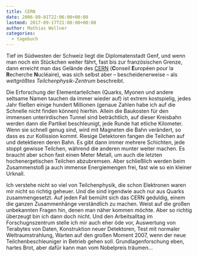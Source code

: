 ```yaml
---
title: CERN
date: 2006-09-01T22:06:00+00:00
lastmod: 2017-09-17T21:08:00+00:00
author: Mathias Wellner
categories:
  - tagebuch
---
```

Tief im Südwesten der Schweiz liegt die Diplomatenstadt Genf, und wenn man noch ein Stückchen weiter fährt, fast bis zur französischen Grenze, dann erreicht man das Gelände des [CERN](http://home.web.cern.ch/) (**C**onseil **E**uropéen pour la **R**echerche **N**ucléaire), was sich selbst aber &#8211; bescheidenerweise &#8211; als _weltgrößtes Teilchenphysik-Zentrum_ beschreibt.

Die Erforschung der Elementarteilchen (Quarks, Myonen und andere seltsame Namen tauchen da immer wieder auf) ist extrem kostspielig, jedes Jahr fließen einige hundert Millionen (genaue Zahlen habe ich auf die Schnelle nicht finden können) hierhin. Allein die Baukosten für den immensen unterirdischen Tunnel sind beträchtlich, auf dieser Kreisbahn werden dann die Partikel beschleunigt, jede Runde hat etliche Kilometer. Wenn sie schnell genug sind, wird mit Magneten die Bahn verändert, so dass es zur Kollission kommt. Riesige Detektoren fangen die Teilchen auf und detektieren deren Bahn. Es gibt dann immer mehrere Schichten, jede stoppt gewisse Teilchen, während die anderen munter weiter machen. Es braucht aber schon fast einen Meter Metall, um auch die letzten hochenergetischen Teilchen abzubremsen. Aber schließlich werden beim Zusammenstoß ja auch immense Energiemengen frei, fast wie so ein kleiner Urknall.

Ich verstehe nicht so viel von Teilchenphysik, die schon Elektronen waren mir nicht so richtig geheuer. Und die sind irgendwie auch nur aus Quarks zusammengesetzt. Auf jeden Fall bemüht sich das CERN geduldig, einem die ganzen Zusammenhänge verständlich zu machen. Weist auf die großen unbekannten Fragen hin, denen man näher kommen möchte. Aber so richtig überzeugt bin ich dann doch nicht. Und den Arbeitsalltag im Forschugnszentrum stelle ich mir auch eher öde vor, Auswertung von Terabytes von Daten, Konstruktion neuer Detektoren, Test mit normaler Weltraumstrahlung, Warten auf den großen Moment 2007, wenn der neue Teilchenbeschleuniger in Betrieb gehen soll. Grundlagenforschung eben, hartes Brot, aber dafür kann man vom Nobelpreis träumen&#8230;